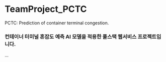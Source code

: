 # TeamProject_PCTC
PCTC: Prediction of container terminal congestion.

### 컨테이너 터미널 혼잡도 예측 AI 모델을 적용한 풀스택 웹서비스 프로젝트입니다.
...
